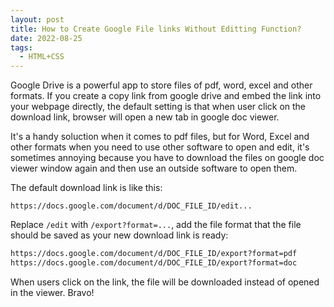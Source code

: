 ```yaml
---
layout: post
title: How to Create Google File links Without Editting Function?
date: 2022-08-25
tags:
  - HTML+CSS
---
```


Google Drive is a powerful app to store files of pdf, word, excel and other formats. If you create a copy link from google drive and embed the link into your webpage directly, the default setting is that when user click on the download link, browser will open a new tab in google doc viewer.

It's a handy soluction when it comes to pdf files, but for Word, Excel and other formats when you need to use other software to open and edit, it's sometimes annoying because you have to download the files on google doc viewer window again and then use an outside software to open them.

The default download link is like this:

`https://docs.google.com/document/d/DOC_FILE_ID/edit...`

Replace `/edit` with `/export?format=...`, add the file format that the file should be saved as your new download link is ready:

```html
https://docs.google.com/document/d/DOC_FILE_ID/export?format=pdf
https://docs.google.com/document/d/DOC_FILE_ID/export?format=doc
```

When users click on the link, the file will be downloaded instead of opened in the viewer. Bravo!

<br>
